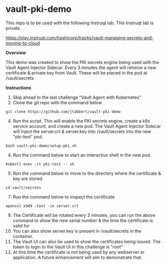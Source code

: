 # vault-pki-demo

This repo is to be used with the following Instruqt lab.  This Instruqt lab is private.

https://play.instruqt.com/hashicorp/tracks/vault-managing-secrets-and-moving-to-cloud

**Overview**

This demo was created to show the PKI secrets engine being used with the Vault Agent Injector Sidecar.  Every 3 minutes the agent will retreive a new certificate & private key from Vault.  These will be placed in the pod at /vault/secrets

**Instructions**

1. Skip ahead to the last challenge "Vault Agent with Kubernetes"
2. Clone the git repo with the command below
```
git clone https://github.com/jtabbert/vault-pki-demo
```
4. Run the script. This will enable the PKI secrets engine, create a k8s service account, and create a new pod. The Vault Agent Injector Sidecar will inject the server.crt & server.key into /vault/secrets into the new "pki-test" pod.
```
bash vault-pki-demo/setup-pki.sh
```
4. Run the command below to start an interactive shell in the new pod.
```
kubectl exec -it pki-test -- sh
```
5. Run the command below to move to the directory where the certificate & key are stored.
```
cd vault/secrets
```
7. Run the command below to inspect the certificate
```
openssl x509 -text -in server.crt
```
9. The Certificate will be rotated every 3 minutes, you can run the above command to show the new serial number & the time the certificate is valid for
10. You can also show server.key is present in /vault/secrets in the container.
11. The Vault UI can also be used to show the certificates being issued.  The token to login to the Vault UI in this challenge is "root"
12. At this time the certificate is not being used by any webserver or application.  A future enhancement will aim to demonstrate that.
